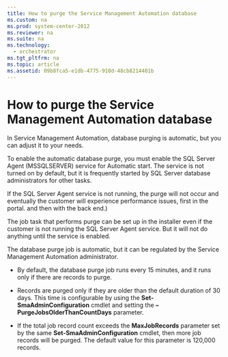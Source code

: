 ```yaml
---
title: How to purge the Service Management Automation database
ms.custom: na
ms.prod: system-center-2012
ms.reviewer: na
ms.suite: na
ms.technology: 
  - orchestrator
ms.tgt_pltfrm: na
ms.topic: article
ms.assetid: 09b8fca5-e1db-4775-910d-48cb8214401b
---
```

# How to purge the Service Management Automation database
In Service Management Automation, database purging is automatic, but you can adjust it to your needs.

To enable the automatic database purge, you must enable the SQL Server Agent \(MSSQLSERVER\) service for Automatic start. The service is not turned on by default, but it is frequently started by SQL Server database administrators for other tasks.

If the SQL Server Agent service is not running, the purge will not occur and eventually the customer will experience performance issues, first in the portal. and then with the back end.\)

The job task that performs purge can be set up in the installer even if the customer is not running the SQL Server Agent service. But it will not do anything until the service is enabled.

The database purge job is automatic, but it can be regulated by the Service Management Automation administrator.

-   By default, the database purge job runs every 15 minutes, and it runs only if there are records to purge.

-   Records are purged only if they are older than the default duration of 30 days. This time is configurable by using the **Set\-SmaAdminConfiguration** cmdlet and setting the **–PurgeJobsOlderThanCountDays** parameter.

-   If the total job record count exceeds the **MaxJobRecords** parameter set by the same **Set\-SmaAdminConfiguration** cmdlet, then more job records will be purged. The default value for this parameter is 120,000 records.


